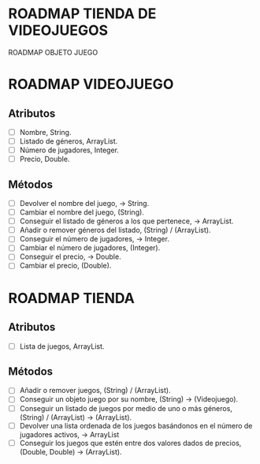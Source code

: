 # ROADMAP TIENDA DE VIDEOJUEGOS

ROADMAP OBJETO JUEGO 

# ROADMAP VIDEOJUEGO

## Atributos

- [ ]  Nombre, String.
- [ ]  Listado de géneros, ArrayList<String>.
- [ ]  Número de jugadores, Integer.
- [ ]  Precio, Double.

## Métodos

- [ ]  Devolver el nombre del juego, → String.
- [ ]  Cambiar el nombre del juego,  (String).
- [ ]  Conseguir el listado de géneros a los que pertenece, → ArrayList<String>.
- [ ]  Añadir o remover géneros del listado, (String) / (ArrayList<String>).
- [ ]  Conseguir el número de jugadores, → Integer.
- [ ]  Cambiar el número de jugadores, (Integer).
- [ ]  Conseguir el precio, → Double.
- [ ]  Cambiar el precio, (Double).

# ROADMAP TIENDA

## Atributos

- [ ]  Lista de juegos, ArrayList<String>.

## Métodos

- [ ]  Añadir o remover juegos, (String) / (ArrayList<String>).
- [ ]  Conseguir un objeto juego por su nombre, (String) → (Videojuego).
- [ ]  Conseguir un listado de juegos por medio de uno o más géneros, (String) / (ArrayList<String>) → (ArrayList<Videojuego>).
- [ ]  Devolver una lista ordenada de los juegos basándonos en el número
de jugadores activos, → ArrayList<Videojuego>
- [ ]  Conseguir los juegos que estén entre dos valores dados de precios, (Double, Double) → (ArrayList<Videojuego>).